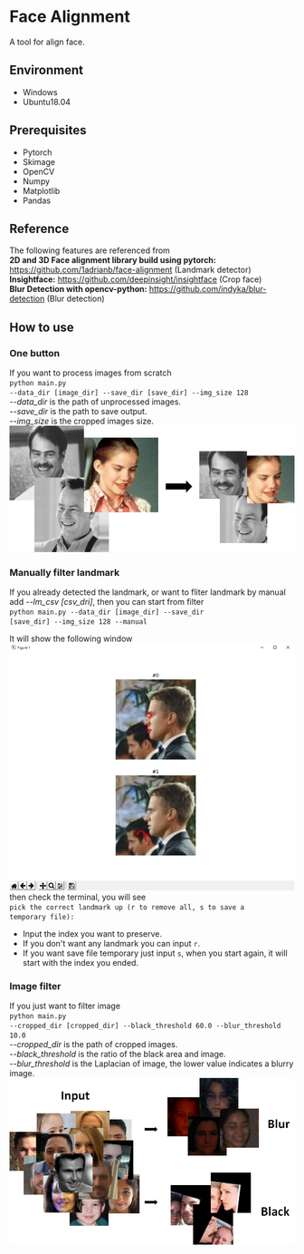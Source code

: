 # Face Alignment
A tool for align face.

## Environment
* Windows
* Ubuntu18.04

## Prerequisites
* Pytorch
* Skimage
* OpenCV
* Numpy
* Matplotlib
* Pandas

## Reference
The following features are referenced from<br />
**2D and 3D Face alignment library build using pytorch:** https://github.com/1adrianb/face-alignment (Landmark detector)<br />
**Insightface:** https://github.com/deepinsight/insightface (Crop face)<br />
**Blur Detection with opencv-python:** https://github.com/indyka/blur-detection (Blur detection)<br />

## How to use
### One button
If you want to process images from scratch<br />
<code>python main.py --data_dir [image_dir] --save_dir [save_dir] --img_size 128</code><br />
*--data_dir* is the path of unprocessed images.<br />
*--save_dir* is the path to save output.<br />
*--img_size* is the cropped images size.<br />
![crop_sample](/fig/sample.png)<br />

### Manually filter landmark
If you already detected the landmark, or want to fliter landmark by manual<br />
add *--lm_csv [csv_dri]*, then you can start from filter<br />
<code>python main.py --data_dir [image_dir] --save_dir [save_dir] --img_size 128 --manual</code><br />

It will show the following window<br />
![filter_lm](/fig/filter_lm.png)<br />
then check the terminal, you will see<br />
<code>pick the correct landmark up (r to remove all, s to save a temporary file):</code><br />
- Input the index you want to preserve.<br />
- If you don't want any landmark you can input `r`. <br />
- If you want save file temporary just input `s`, when you start again, it will start with the index you ended.

### Image filter
If you just want to filter image<br />
<code>python main.py --cropped_dir [cropped_dir] --black_threshold 60.0 --blur_threshold 10.0</code><br />
*--cropped_dir* is the path of cropped images.<br />
*--black_threshold* is the ratio of the black area and image.<br />
*--blur_threshold* is the Laplacian of image, the lower value indicates a blurry image.<br />
![filter_img](/fig/filter_img.png)<br />
